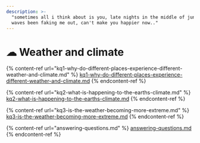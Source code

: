 ```yaml
---
description: >-
  "sometimes all i think about is you, late nights in the middle of june, heat
  waves been faking me out, can't make you happier now.."
---
```


# ☁ Weather and climate

{% content-ref url="kq1-why-do-different-places-experience-different-weather-and-climate.md" %}
[kq1-why-do-different-places-experience-different-weather-and-climate.md](kq1-why-do-different-places-experience-different-weather-and-climate.md)
{% endcontent-ref %}

{% content-ref url="kq2-what-is-happening-to-the-earths-climate.md" %}
[kq2-what-is-happening-to-the-earths-climate.md](kq2-what-is-happening-to-the-earths-climate.md)
{% endcontent-ref %}

{% content-ref url="kq3-is-the-weather-becoming-more-extreme.md" %}
[kq3-is-the-weather-becoming-more-extreme.md](kq3-is-the-weather-becoming-more-extreme.md)
{% endcontent-ref %}

{% content-ref url="answering-questions.md" %}
[answering-questions.md](answering-questions.md)
{% endcontent-ref %}
